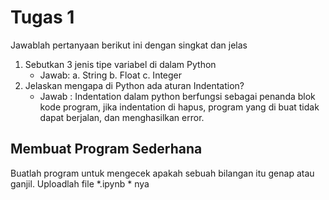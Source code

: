# Tugas 1

Jawablah pertanyaan berikut ini dengan singkat dan jelas
1. Sebutkan 3 jenis tipe variabel di dalam Python
    * Jawab: a. String
             b. Float
             c. Integer
2. Jelaskan mengapa di Python ada aturan Indentation?
    * Jawab : Indentation dalam python berfungsi sebagai penanda blok kode program, jika indentation di hapus, program yang di buat tidak dapat berjalan, dan menghasilkan error.
    
## Membuat Program Sederhana

Buatlah program untuk mengecek apakah sebuah bilangan itu genap atau ganjil. Uploadlah file *.ipynb * nya

